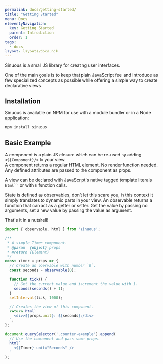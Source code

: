 ```yaml
---
permalink: docs/getting-started/
title: "Getting Started"
menu: Docs
eleventyNavigation:
  key: Getting Started
  parent: Introduction
  order: 1
tags: 
  - docs
layout: layouts/docs.njk
---
```


Sinuous is a small JS library for creating user interfaces.

One of the main goals is to keep that plain JavaScript feel and introduce as few specialized concepts as possible while offering a simple way to create declarative views.

## Installation

Sinuous is available on NPM for use with a module bundler or in a Node application:

```bash
npm install sinuous
```

## Basic Example

A component is a plain JS closure which can be re-used by adding `<${Component}/>` to your view.  
A component returns a regular HTML element. No render function needed.  
Any defined attributes are passed to the component as props.

A view can be declared with JavaScript's native tagged template literals ` html`` ` or with `h` function calls.

State is defined as observables, don't let this scare you, in this context it simply translates to dynamic parts in your view. An observable returns a function that can act as a getter or setter. Get the value by passing no arguments, set a new value by passing the value as argument.

That's it in a nutshell!

```js
import { observable, html } from 'sinuous';

/**
 * A simple Timer component.
 * @param  {object} props
 * @return {Element}
 */
const Timer = props => {
  // Create an obervable with number `0`.
  const seconds = observable(0);

  function tick() {
    // Get the current value and increment the value with 1.
    seconds(seconds() + 1);
  }
  setInterval(tick, 1000);

  // Creates the view of this component.
  return html`
    <div>${props.unit}: ${seconds}</div>
  `;
};

document.querySelector('.counter-example').append(
  // Use the component and pass some props.
  html`
    <${Timer} unit="Seconds" />
  `
);
```
